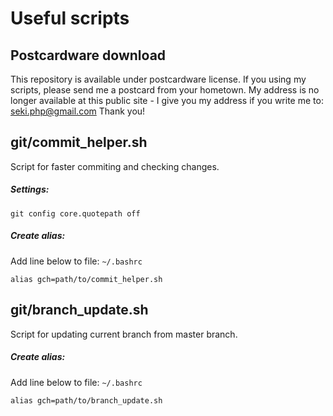 # Useful scripts

## Postcardware download
This repository is available under postcardware license. If you using my scripts, please send me a postcard from your hometown. My address is no longer available at this public site - I give you my address if you write me to: seki.php@gmail.com Thank you!

## git/commit_helper.sh
Script for faster commiting and checking changes.

##### Settings:
```
git config core.quotepath off
```
##### Create alias:

Add line below to file: `~/.bashrc`
```
alias gch=path/to/commit_helper.sh
```

## git/branch_update.sh
Script for updating current branch from master branch.

##### Create alias:

Add line below to file: `~/.bashrc`
```
alias gch=path/to/branch_update.sh
```